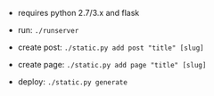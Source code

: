 
- requires python 2.7/3.x and flask
- run: `./runserver`

- create post: `./static.py add post "title" [slug]`
- create page: `./static.py add page "title" [slug]`

- deploy: `./static.py generate`